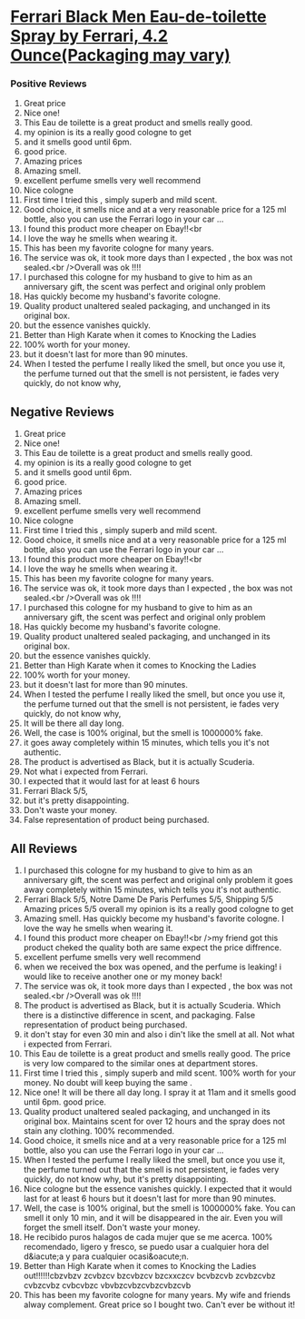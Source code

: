 # [Ferrari Black Men Eau-de-toilette Spray by Ferrari, 4.2 Ounce(Packaging may vary)](https://products.checkmycream.com/products/Ferrari-Black-Men-Eau-de-toilette-Spray-by-Ferrari-4.2-Ounce(Packaging-may-vary).html)

### Positive Reviews

<ol>
      <li>Great price</li>
      <li>Nice one!</li>
      <li>This Eau de toilette is a great product and smells really good.</li>
      <li>my opinion is its a really good cologne to get</li>
      <li>and it smells good until 6pm.</li>
      <li>good price.</li>
      <li>Amazing prices</li>
      <li>Amazing smell.</li>
      <li>excellent perfume smells very well recommend</li>
      <li>Nice cologne</li>
      <li>First time I tried this , simply superb and mild scent.</li>
      <li>Good choice, it smells nice and at a very reasonable price for a 125 ml bottle, also you can use the Ferrari logo in your car ...</li>
      <li>I found this product more cheaper on Ebay!!&lt;br</li>
      <li>I love the way he smells when wearing it.</li>
      <li>This has been my favorite cologne for many years.</li>
      <li>The service was ok, it took more days than I expected , the box was not sealed.&lt;br /&gt;Overall was ok !!!!</li>
      <li>I purchased this cologne for my husband to give to him as an anniversary gift, the scent was perfect and original only problem</li>
      <li>Has quickly become my husband&#x27;s favorite cologne.</li>
      <li>Quality product unaltered sealed packaging, and unchanged in its original box.</li>
      <li>but the essence vanishes quickly.</li>
      <li>Better than High Karate when it comes to Knocking the Ladies</li>
      <li>100% worth for your money.  </li>
      <li>but it doesn&#x27;t last for more than 90 minutes.</li>
      <li>When I tested the perfume I really liked the smell, but once you use it, the perfume turned out that the smell is not persistent, ie fades very quickly, do not know why,</li>
</ol>


<h2>Negative Reviews</h2>
<ol>
<li> Great price</li>
<li> Nice one!</li>
<li> This Eau de toilette is a great product and smells really good.</li>
<li> my opinion is its a really good cologne to get</li>
<li> and it smells good until 6pm.</li>
<li> good price.</li>
<li> Amazing prices</li>
<li> Amazing smell.</li>
<li> excellent perfume smells very well recommend</li>
<li> Nice cologne</li>
<li> First time I tried this , simply superb and mild scent.</li>
<li> Good choice, it smells nice and at a very reasonable price for a 125 ml bottle, also you can use the Ferrari logo in your car ...</li>
<li> I found this product more cheaper on Ebay!!&lt;br</li>
<li> I love the way he smells when wearing it.</li>
<li> This has been my favorite cologne for many years.</li>
<li> The service was ok, it took more days than I expected , the box was not sealed.&lt;br /&gt;Overall was ok !!!!</li>
<li> I purchased this cologne for my husband to give to him as an anniversary gift, the scent was perfect and original only problem</li>
<li> Has quickly become my husband&#x27;s favorite cologne.</li>
<li> Quality product unaltered sealed packaging, and unchanged in its original box.</li>
<li> but the essence vanishes quickly.</li>
<li> Better than High Karate when it comes to Knocking the Ladies</li>
<li> 100% worth for your money.  </li>
<li> but it doesn&#x27;t last for more than 90 minutes.</li>
<li> When I tested the perfume I really liked the smell, but once you use it, the perfume turned out that the smell is not persistent, ie fades very quickly, do not know why,</li>
<li> It will be there all day long.</li>
<li> Well, the case is 100% original, but the smell is 1000000% fake.</li>
<li> it goes away completely within 15 minutes, which tells you it&#x27;s not authentic.</li>
<li> The product is advertised as Black, but it is actually Scuderia.</li>
<li> Not what i expected from Ferrari.</li>
<li> I expected that it would last for at least 6 hours</li>
<li> Ferrari Black 5/5,</li>
<li> but it&#x27;s pretty disappointing.</li>
<li> Don&#x27;t waste your money.</li>
<li> False representation of product being purchased.</li>
</ol>

<h2>All Reviews</h2>

<ol>
    <li> I purchased this cologne for my husband to give to him as an anniversary gift, the scent was perfect and original only problem it goes away completely within 15 minutes, which tells you it&#x27;s not authentic.</li>
    <li> Ferrari Black 5/5, Notre Dame De Paris Perfumes 5/5, Shipping 5/5 Amazing prices 5/5 overall my opinion is its a really good cologne to get</li>
    <li> Amazing smell. Has quickly become my husband&#x27;s favorite cologne. I love the way he smells when wearing it.</li>
    <li> I found this product more cheaper on Ebay!!&lt;br /&gt;my friend got this product cheked the quality both are same expect the price diffrence.</li>
    <li> excellent perfume smells very well recommend</li>
    <li> when we received the box was opened, and the perfume is leaking! i would like to receive another one or my money back!</li>
    <li> The service was ok, it took more days than I expected , the box was not sealed.&lt;br /&gt;Overall was ok !!!!</li>
    <li> The product is advertised as Black, but it is actually Scuderia. Which there is a distinctive difference in scent, and packaging.  False representation of product being purchased.</li>
    <li> it don&#x27;t stay for even 30 min and also i din&#x27;t like the smell at all. Not what i expected from Ferrari.</li>
    <li> This Eau de toilette is a great product and smells really good. The price is very low compared to the similar ones at department stores.</li>
    <li> First time I tried this , simply superb and mild scent. 100% worth for your money.  No doubt will keep buying the same .</li>
    <li> Nice one! It will be there all day long. I spray it at 11am and it smells good until 6pm. good price.</li>
    <li> Quality product unaltered sealed packaging, and unchanged in its original box. Maintains scent for over 12 hours and the spray does not stain any clothing. 100% recommended.</li>
    <li> Good choice, it smells nice and at a very reasonable price for a 125 ml bottle, also you can use the Ferrari logo in your car ...</li>
    <li> When I tested the perfume I really liked the smell, but once you use it, the perfume turned out that the smell is not persistent, ie fades very quickly, do not know why, but it&#x27;s pretty disappointing.</li>
    <li> Nice cologne but the essence vanishes quickly. I expected that it would last for at least 6 hours but it doesn&#x27;t last for more than 90 minutes.</li>
    <li> Well, the case is 100% original, but the smell is 1000000% fake. You can smell it only 10 min, and it will be disappeared in the air. Even you will forget the smell itself. Don&#x27;t waste your money.</li>
    <li> He recibido puros halagos de cada mujer que se me acerca. 100% recomendado, ligero y fresco, se puedo usar a cualquier hora del d&amp;iacute;a y para cualquier ocasi&amp;oacute;n.</li>
    <li> Better than High Karate when it comes to Knocking the Ladies out!!!!!!cbzvbzv zcvbzcv bzcvbzcv bzcxxczcv bcvbzcvb zcvbzcvbz  cvbzcvbz cvbcvbzc vbvbzcvbzcvbzcvbzcvb</li>
    <li> This has been my favorite cologne for many years. My wife and friends alway complement. Great price so I bought two. Can&#x27;t ever be without it!</li>
</ol>




